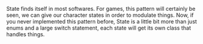 State finds itself in most softwares. For games, this pattern will certainly be seen, we can give our character states in order to modulate things. 
Now, if you never implemented this pattern before, State is a little bit more than just enums and a large switch statement, each state will get its own class that handles things.

